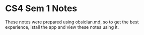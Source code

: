 # CS4 Sem 1 Notes

These notes were prepared using obsidian.md, so to get the best experience, istall the app and view these notes using it.
